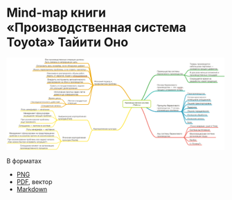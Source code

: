 # Mind-map книги «Производственная система Toyota» Тайити Оно

![Mind-map книги «Производственная система Toyota» Тайити Оно](/Производственная%20система%20Toyota/Производственная%20система%20Toyota.png)

В форматах

* [PNG](/Производственная%20система%20Toyota/Производственная%20система%20Toyota.png)
* [PDF](/Производственная%20система%20Toyota/Производственная%20система%20Toyota.pdf), вектор
* [Markdown](/Производственная%20система%20Toyota/Производственная%20система%20Toyota.md)
